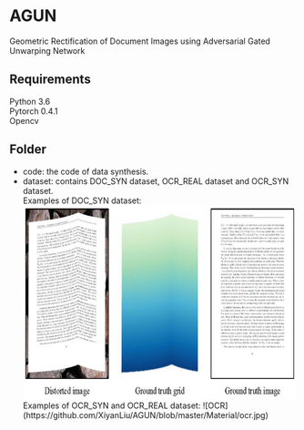 # AGUN
Geometric Rectification of Document Images using Adversarial Gated Unwarping Network  
## Requirements  
Python 3.6  
Pytorch 0.4.1  
Opencv  
## Folder  
* code: the code of data synthesis.  
* dataset: contains DOC_SYN dataset, OCR_REAL dataset and OCR_SYN dataset.  
  Examples of DOC_SYN dataset:  
  <div align=center><img src="https://github.com/XiyanLiu/AGUN/blob/master/Material/doc_syn.jpg" width="710" height="340"/></div>  
  Examples of OCR_SYN and OCR_REAL dataset:  
  ![OCR](https://github.com/XiyanLiu/AGUN/blob/master/Material/ocr.jpg)
  
   
